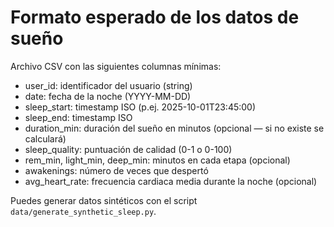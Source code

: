 # Formato esperado de los datos de sueño

Archivo CSV con las siguientes columnas mínimas:

- user_id: identificador del usuario (string)
- date: fecha de la noche (YYYY-MM-DD)
- sleep_start: timestamp ISO (p.ej. 2025-10-01T23:45:00)
- sleep_end: timestamp ISO
- duration_min: duración del sueño en minutos (opcional — si no existe se calculará)
- sleep_quality: puntuación de calidad (0-1 o 0-100)
- rem_min, light_min, deep_min: minutos en cada etapa (opcional)
- awakenings: número de veces que despertó
- avg_heart_rate: frecuencia cardiaca media durante la noche (opcional)

Puedes generar datos sintéticos con el script `data/generate_synthetic_sleep.py`.